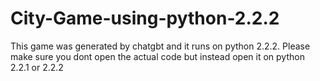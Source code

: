 # City-Game-using-python-2.2.2
This game was generated by chatgbt and it runs on python 2.2.2. 
Please make sure you dont open the actual code but instead open it on python 2.2.1 or 2.2.2
